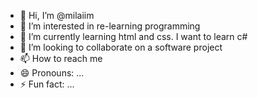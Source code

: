 - 👋 Hi, I’m @milaiim
- 👀 I’m interested in re-learning programming
- 🌱 I’m currently learning html and css.  I want to learn c#
- 💞️ I’m looking to collaborate on a software project
- 📫 How to reach me 
- 😄 Pronouns: ...
- ⚡ Fun fact: ...

<!---
milaiim/milaiim is a ✨ special ✨ repository because its `README.md` (this file) appears on your GitHub profile.
You can click the Preview link to take a look at your changes.
--->
